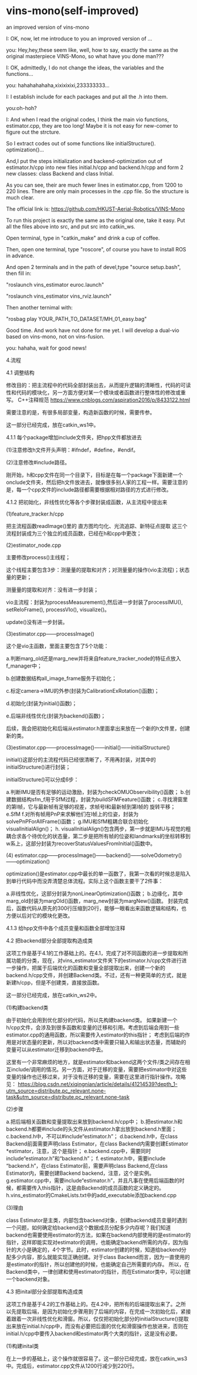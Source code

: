 # vins-mono(self-improved)
an improved version of vins-mono

I: OK, now, let me introduce to you an improved version of ...

you: Hey,hey,these seem like, well, how to say, exactly the same as the original masterpiece VINS-Mono, so what have you done man???

I: OK, admittedly, I do not change the ideas, the variables and the functions...

you: hahahahahaha,xixixixixi,233333333...

I: I establish include for each packages and put all the .h into them.

you:oh-hoh?

I: And when I read the original codes, I think the main vio functions, estimator.cpp, they are too long! Maybe it is not easy for new-comer to figure out the strcture.

So I extract codes out of some functions like initialStructure(). optimization()...

And,I put the steps initialization and backend-optimization out of estimator.h/cpp into new files initial.h/cpp and backend.h/cpp and form 2 new classes: class Backend and class Initial.

As you can see, their are much fewer lines in estimator.cpp, from 1200 to 220 lines. There are only main processes in the .cpp file. So the structure is much clear.

The official link is:
https://github.com/HKUST-Aerial-Robotics/VINS-Mono

To run this project is exactly the same as the original one, take it easy. Put all the files above into src, and put src into catkin_ws.

Open terminal, type in "catkin_make" and drink a cup of coffee.

Then, open one terminal, type "roscore", of course you have to install ROS in advance.

And open 2 terminals and in the path of devel,type "source setup.bash", then fill in:

"roslaunch vins_estimator euroc.launch"

"roslaunch vins_estimator vins_rviz.launch"

Then another ternimal with:

"rosbag play YOUR_PATH_TO_DATASET/MH_01_easy.bag" 


Good time. And work have not done for me yet. I will develop a dual-vio based on vins-mono, not on vins-fusion.

you: hahaha, wait for good news!


4.流程

4.1 调整结构

修改目的：把主流程中的代码全部封装出去，从而提升逻辑的清晰性，代码的可读性和代码的模块化，另一方面方便对某一个模块或者函数进行整体性的修改或重写。
C++注释规范 https://www.cnblogs.com/aspiration2016/p/8433122.html 

需要注意的是，有很多局部变量，构造新函数的时候，需要传参。

这一部分已经完成，放在catkin_ws1中。

4.1.1 每个package增加include文件夹，把hpp文件都放进去

(1)注意修改h文件开头声明：#ifndef，#define，#endif。

(2)注意修改#include路径。

刚开始，h和cpp文件在同一个目录下，目标是在每一个package下面新建一个onclude文件夹，然后把h文件放进去，就像很多别人家的工程一样。需要注意的是，每一个cpp文件的include路径都需要根据相对路径的方式进行修改。


4.1.2 把初始化，非线性优化等各个步骤封装成函数，从主流程中提出来

(1)feature_tracker.h/cpp
 
把主流程函数readImage()里的 直方图均匀化、光流追踪、新特征点提取 这三个流程封装成为三个独立的成员函数，已经在h和cpp中更改；

(2)estimator_node.cpp
 
主要修改process()主线程；

这个线程主要包含3步：测量量的提取和对齐；对测量量的操作(vio主流程)；状态量的更新；

测量量的提取和对齐：没有进一步封装；

vio主流程：封装为processMeasurement(),然后进一步封装了processIMU(), setReloFrame(), processVIo(), visualize()。

update()没有进一步封装。

(3)estimator.cpp——processImage()
 
这个是vio主函数，里面主要包含了5个功能：

a.判断marg_old还是marg_new并将来自feature_tracker_node的特征点放入f_manager中；

b.创建数据结构all_image_frame服务于初始化；

c.标定camera->IMU的外参(封装为CalibrationExRotation()函数)；

d.初始化(封装为initial()函数)；

e.后端非线性优化(封装为backend()函数)；

后续，我会把初始化和后端从estimator.h里面拿出来放在一个新的h文件里，创建新的类。

(3)estimator.cpp——processImage()——initial()——initialStructure()

initial()这部分的主流程代码已经很清晰了，不用再封装，对其中的initialStructure()进行封装；

initialStructure()可以分成6步：

a.判断IMU是否有足够的运动激励，封装为checkOMUObservibility()函数；
b.创建数据结构sfm_f用于SfM过程，封装为buildSFMFeature()函数；
c.寻找滑窗里的第l帧，它与最新帧有足够的视差，求帧号l和最新帧到第l帧的 旋转平移；
e.SfM
f.对所有帧用PnP来求解他们在l帧上的位姿，封装为solvePnPForAllFrame()函数；
g.IMU和SfM粗耦合联合初始化visualInitialAlign()；
h. visualInitialAlign()包含两步，第一步就是IMU与视觉的粗耦合求各个待优化的状态量，第二步是把所有帧的位姿和landmarks的坐标转移到w系上，这部分封装为recoverStatusValuesFromInitial()函数中。

(4) estimator.cpp——processImage()——backend()——solveOdometry()——optimization()

optimization()是estimator.cpp中最长的单一函数了，我第一次看的时候总是陷入到单行代码中而没弄清楚总体流程。实际上这个函数主要干了2件事：

a.非线性优化，这部分封装为nonLinearOptimization()函数；
b.边缘化，其中marg_old封装为margOld()函数，marg_new封装为margNew()函数。
封装完成后，函数代码从原先的300行压缩到20行，能够一眼看出来函数逻辑和结构，也方便以后对它的模块化更改。

4.1.3 给hpp文件中各个成员变量和函数全部增加注释

4.2 把backend部分全部提取构造成类

这项工作是基于4.1的工作基础上的。在4.1，完成了对不同函数的进一步提取和所属功能的分类，现在，对vins_estimator文件夹下的estimator.h/cpp文件进行进一步操作，把属于后端优化的函数和变量全部提取出来，创建一个新的backend.h/cpp文件，并创建Backend类。不过，还有一种更简单的方式，就是新建h/cpp，但是不创建类，直接放函数。

这一部分已经完成，放在catkin_ws2中。

(1)构建backend类

由于初始化会用到优化部分的代码，所以先构建backend类。
如果新建一个h/cpp文件，会涉及到很多函数和变量的迁移和引用。考虑到后端会用到一些estimator.cpp的通用函数，所以需要传入estimator的this指针；
考虑到后端的作用是对状态量的更新，所以对backend类中需要只输入和输出状态量，而辅助的变量可以从estimator迁移到backend中去。

这里有一个非常麻烦的地方，就是estimator和backend这两个文件/类之间存在相互include/调用的情况。另一方面，对于迁移的变量，需要把estimator中对这些变量的操作也迁移过来，对于没有迁移的变量，需要在这里进行指针操作。攻略见：
https://blog.csdn.net/xiqingnian/article/details/41214539?depth_1-utm_source=distribute.pc_relevant.none-task&utm_source=distribute.pc_relevant.none-task
 
(2)步骤

a.把后端相关函数和变量提取出来放到backend.h/cpp中；
b.把estimator.h和backend.h都要#include的头文件从estimator.h拿出放到backend.h里面；
c.backend.h中，不可以#include“estimator.h”；
d.backend.h中，在class Backend前面需要声明class Estimator，在class Backend内需要创建Estimator *estimator，注意，这个是指针；
e.backend.cpp中，需要同时include“estimator.h”和“backend.h”；
f. estimator.h中，需要include “backend.h”，在class Estimator前，需要声明class Backend,在class Estimator内，需要创建Backend backend，注意，这个是实例。
g.estimator.cpp中，需要include“estimator.h”，并且凡事在使用后端函数的时候，都需要传入this指针，这是由Backend的成员函数的定义确定的。
h.vins_estimator的CmakeLists.txt中的add_executable添加backend.cpp

(3)理由

class Estimator是主类，内部包含backend对象，创建backend成员变量时遇到一个问题，如何确定给backend这个数据成员分配多少内存呢？我们知道backend也需要使用estimator的方法，如果在backend内部使用的是estimator的指针，这样即能实现对estimator的调用，也能确定backend所需的内存，因为指针的大小是确定的，4个字节。此时，estimator创建的时候，知道给backend分配多少内容，那么就能实现正确创建。对于class Backend而言，因为一直使用的是estimator的指针，所以创建他的时候，也能确定自己所需要的内存。
所以，在Backend类中，一律创建和使用estimator的指针，而在Estimator类中，可以创建一个backend对象。

4.3 把inital部分全部提取构造成类

这项工作是基于4.2的工作基础上的。在4.2中，把所有的后端提取出来了。之所以先提取后端，是因为初始化步骤用到了后端的内容，在完成一次初始化后，紧接着跟着一次非线性优化和滑窗。所以，仅仅把初始化部分的initialStructure()提取出来放在initial.h/cpp中，而没有必要把后面的优化和滑窗操作也放进来，否则在initial.h/cpp中要传入backend和estimator两个大类的指针，这是没有必要。

(1)构建inital类

在上一步的基础上，这个操作就很容易了。这一部分已经完成，放在catkin_ws3中。完成后，estimator.cpp文件从1200行减少到220行。


